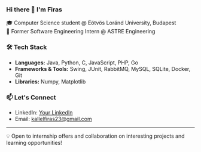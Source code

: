 ### Hi there 👋 I'm Firas

🎓 Computer Science student @ Eötvös Loránd University, Budapest  
💼 Former Software Engineering Intern @ ASTRE Engineering  

### 🛠️ Tech Stack
- **Languages:** Java, Python, C, JavaScript, PHP, Go
- **Frameworks & Tools:** Swing, JUnit, RabbitMQ, MySQL, SQLite, Docker, Git
- **Libraries:** Numpy, Matplotlib

### 📫 Let's Connect
- LinkedIn: [Your LinkedIn](https://www.linkedin.com/in/kallel-firas/)
- Email: kallelfiras23@gmail.com

---

💡 Open to internship offers and collaboration on interesting projects and learning opportunities!
<!--
**Kallel-Firas/Kallel-Firas** is a ✨ _special_ ✨ repository because its `README.md` (this file) appears on your GitHub profile.

Here are some ideas to get you started:

- 🔭 I’m currently working on ...
- 🌱 I’m currently learning ...
- 👯 I’m looking to collaborate on ...
- 🤔 I’m looking for help with ...
- 💬 Ask me about ...
- 📫 How to reach me: ...
- 😄 Pronouns: ...
- ⚡ Fun fact: ...
-->
